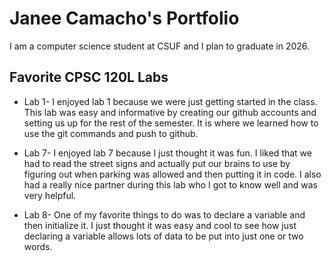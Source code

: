 
# Janee Camacho's Portfolio

I am a computer science student at CSUF and I plan to graduate in 2026.

## Favorite CPSC 120L Labs

* Lab 1-
I enjoyed lab 1 because we were just getting started in the class. This lab was easy and informative by creating our github accounts and setting us up for the rest of the semester. It is where we learned how to use the git commands and push to github.

* Lab 7-
I enjoyed lab 7 because I just thought it was fun. I liked that we had to read the street signs and actually put our brains to use by figuring out when parking was allowed and then putting it in code. I also had a really nice partner during this lab who I got to know well and was very helpful.

* Lab 8-
One of my favorite things to do was to declare a variable and then initialize it. I just thought it was easy and cool to see how just declaring a variable allows lots of data to be put into just one or two words.

